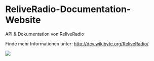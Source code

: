 ReliveRadio-Documentation-Website
=================================

API &amp; Dokumentation von ReliveRadio

Finde mehr Informationen unter: http://dev.wikibyte.org/ReliveRadio/

<img src="https://raw.github.com/McCouman/ReliveRadio-Documentation-Website/master/ReliveRadio/img/Bildschirmfoto%202013-07-29%20um%2002.17.18.png">
